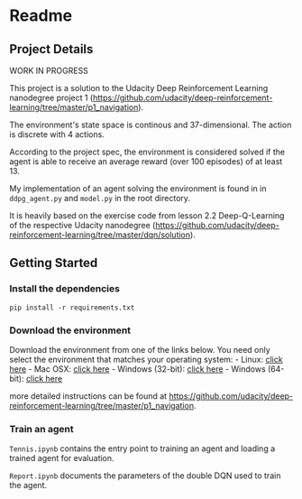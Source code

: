 # Readme

## Project Details

WORK IN PROGRESS

This project is a solution to the Udacity Deep Reinforcement Learning nanodegree project 1 (https://github.com/udacity/deep-reinforcement-learning/tree/master/p1_navigation). 

The environment's state space is continous and 37-dimensional. The action is discrete with 4 actions.

According to the project spec, the environment is considered solved if the agent is able to receive an average reward (over 100 episodes) of at least 13.

My implementation of an agent solving the environment is found in in `ddpg_agent.py` and `model.py` in the root directory.

 It is heavily based on the exercise code from lesson 2.2 Deep-Q-Learning of the respective Udacity nanodegree  (https://github.com/udacity/deep-reinforcement-learning/tree/master/dqn/solution).



## Getting Started

### Install the dependencies

    pip install -r requirements.txt

### Download the environment

Download the environment from one of the links below.  You need only select the environment that matches your operating system:
    - Linux: [click here](https://s3-us-west-1.amazonaws.com/udacity-drlnd/P3/Tennis/Tennis_Linux.zip)
    - Mac OSX: [click here](https://s3-us-west-1.amazonaws.com/udacity-drlnd/P3/Tennis/Tennis.app.zip)
    - Windows (32-bit): [click here](https://s3-us-west-1.amazonaws.com/udacity-drlnd/P3/Tennis/Tennis_Windows_x86.zip)
    - Windows (64-bit): [click here](https://s3-us-west-1.amazonaws.com/udacity-drlnd/P3/Tennis/Tennis_Windows_x86_64.zip)

more detailed instructions can be found at https://github.com/udacity/deep-reinforcement-learning/tree/master/p1_navigation.

### Train an agent

`Tennis.ipynb` contains the entry point to training an agent and loading a trained agent for evaluation.

`Report.ipynb` documents the parameters of the double DQN used to train the agent.
